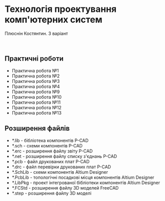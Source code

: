 ﻿# Технологія проектування комп'ютерних систем</br>
<p>Плюснін Костянтин. 3 варіант</p></br>
<h2>Практичні роботи</h2>
<ul>
  <li>Практична робота №1</li>
  <li>Практична робота №2</li>
  <li>Практична робота №3</li>
  <li>Практична робота №4</li>
  <li>Практична робота №9</li>
  <li>Практична робота №10</li>
  <li>Практична робота №11</li>
  <li>Практична робота №12</li>
  <li>Практична робота №13</li>
</ul>
<h2>Розширення файлів</h2>
<ul>
  <li>*.lib - бібліотека компонентів P-CAD</li>
  <li>*.sch - схеми компонентів P-CAD</li>
  <li>*.erc - розширення файлу звіту P-CAD</li>
  <li>*.net - розширення файлу списку з'єднань P-CAD</li>
  <li>*.pcb - файл друкованих плат P-CAD</li>
  <li>*.drc - файл перевірки друкованих плат P-CAD</li>
  <li>*.SchLib - схеми компонентів Altium Designer</li>
  <li>*.PcbLib - топологічні посадкові місця компонентів Altium Designer</li>
  <li>*.LibPkg - проект інтегрованої бібліотеки компонентів Altium Designer</li>
  <li>*.FCStd - розширення файлу 3D моделей FreeCAD</li>
  <li>*.step - розширення файлу 3D моделі</li>
</ul>
